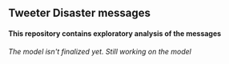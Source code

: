 ## Tweeter Disaster messages

#### This repository contains exploratory analysis of the messages

*The model isn't finalized yet. Still working on the model*
